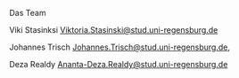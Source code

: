 Das Team

Viki Stasinksi
Viktoria.Stasinski@stud.uni-regensburg.de

Johannes Trisch
Johannes.Trisch@stud.uni-regensburg.de,

Deza Realdy
Ananta-Deza.Realdy@stud.uni-regensburg.de


